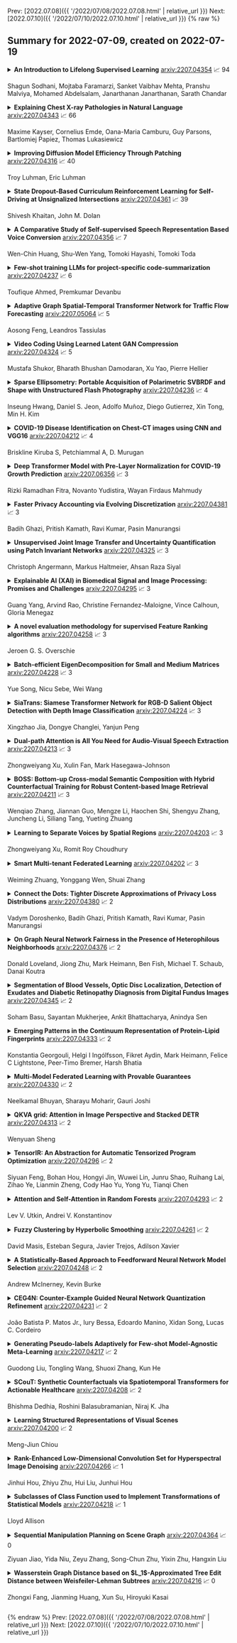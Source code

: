 Prev: [2022.07.08]({{ '/2022/07/08/2022.07.08.html' | relative_url }})  Next: [2022.07.10]({{ '/2022/07/10/2022.07.10.html' | relative_url }})
{% raw %}
## Summary for 2022-07-09, created on 2022-07-19


<details><summary><b>An Introduction to Lifelong Supervised Learning</b>
<a href="https://arxiv.org/abs/2207.04354">arxiv:2207.04354</a>
&#x1F4C8; 94 <br>
<p>Shagun Sodhani, Mojtaba Faramarzi, Sanket Vaibhav Mehta, Pranshu Malviya, Mohamed Abdelsalam, Janarthanan Janarthanan, Sarath Chandar</p></summary>
<p>

**Abstract:** This primer is an attempt to provide a detailed summary of the different facets of lifelong learning. We start with Chapter 2 which provides a high-level overview of lifelong learning systems. In this chapter, we discuss prominent scenarios in lifelong learning (Section 2.4), provide 8 Introduction a high-level organization of different lifelong learning approaches (Section 2.5), enumerate the desiderata for an ideal lifelong learning system (Section 2.6), discuss how lifelong learning is related to other learning paradigms (Section 2.7), describe common metrics used to evaluate lifelong learning systems (Section 2.8). This chapter is more useful for readers who are new to lifelong learning and want to get introduced to the field without focusing on specific approaches or benchmarks. The remaining chapters focus on specific aspects (either learning algorithms or benchmarks) and are more useful for readers who are looking for specific approaches or benchmarks. Chapter 3 focuses on regularization-based approaches that do not assume access to any data from previous tasks. Chapter 4 discusses memory-based approaches that typically use a replay buffer or an episodic memory to save subset of data across different tasks. Chapter 5 focuses on different architecture families (and their instantiations) that have been proposed for training lifelong learning systems. Following these different classes of learning algorithms, we discuss the commonly used evaluation benchmarks and metrics for lifelong learning (Chapter 6) and wrap up with a discussion of future challenges and important research directions in Chapter 7.

</p>
</details>

<details><summary><b>Explaining Chest X-ray Pathologies in Natural Language</b>
<a href="https://arxiv.org/abs/2207.04343">arxiv:2207.04343</a>
&#x1F4C8; 66 <br>
<p>Maxime Kayser, Cornelius Emde, Oana-Maria Camburu, Guy Parsons, Bartlomiej Papiez, Thomas Lukasiewicz</p></summary>
<p>

**Abstract:** Most deep learning algorithms lack explanations for their predictions, which limits their deployment in clinical practice. Approaches to improve explainability, especially in medical imaging, have often been shown to convey limited information, be overly reassuring, or lack robustness. In this work, we introduce the task of generating natural language explanations (NLEs) to justify predictions made on medical images. NLEs are human-friendly and comprehensive, and enable the training of intrinsically explainable models. To this goal, we introduce MIMIC-NLE, the first, large-scale, medical imaging dataset with NLEs. It contains over 38,000 NLEs, which explain the presence of various thoracic pathologies and chest X-ray findings. We propose a general approach to solve the task and evaluate several architectures on this dataset, including via clinician assessment.

</p>
</details>

<details><summary><b>Improving Diffusion Model Efficiency Through Patching</b>
<a href="https://arxiv.org/abs/2207.04316">arxiv:2207.04316</a>
&#x1F4C8; 40 <br>
<p>Troy Luhman, Eric Luhman</p></summary>
<p>

**Abstract:** Diffusion models are a powerful class of generative models that iteratively denoise samples to produce data. While many works have focused on the number of iterations in this sampling procedure, few have focused on the cost of each iteration. We find that adding a simple ViT-style patching transformation can considerably reduce a diffusion model's sampling time and memory usage. We justify our approach both through an analysis of the diffusion model objective, and through empirical experiments on LSUN Church, ImageNet 256, and FFHQ 1024. We provide implementations in Tensorflow and Pytorch.

</p>
</details>

<details><summary><b>State Dropout-Based Curriculum Reinforcement Learning for Self-Driving at Unsignalized Intersections</b>
<a href="https://arxiv.org/abs/2207.04361">arxiv:2207.04361</a>
&#x1F4C8; 39 <br>
<p>Shivesh Khaitan, John M. Dolan</p></summary>
<p>

**Abstract:** Traversing intersections is a challenging problem for autonomous vehicles, especially when the intersections do not have traffic control. Recently deep reinforcement learning has received massive attention due to its success in dealing with autonomous driving tasks. In this work, we address the problem of traversing unsignalized intersections using a novel curriculum for deep reinforcement learning. The proposed curriculum leads to: 1) A faster training process for the reinforcement learning agent, and 2) Better performance compared to an agent trained without curriculum. Our main contribution is two-fold: 1) Presenting a unique curriculum for training deep reinforcement learning agents, and 2) showing the application of the proposed curriculum for the unsignalized intersection traversal task. The framework expects processed observations of the surroundings from the perception system of the autonomous vehicle. We test our method in the CommonRoad motion planning simulator on T-intersections and four-way intersections.

</p>
</details>

<details><summary><b>A Comparative Study of Self-supervised Speech Representation Based Voice Conversion</b>
<a href="https://arxiv.org/abs/2207.04356">arxiv:2207.04356</a>
&#x1F4C8; 7 <br>
<p>Wen-Chin Huang, Shu-Wen Yang, Tomoki Hayashi, Tomoki Toda</p></summary>
<p>

**Abstract:** We present a large-scale comparative study of self-supervised speech representation (S3R)-based voice conversion (VC). In the context of recognition-synthesis VC, S3Rs are attractive owing to their potential to replace expensive supervised representations such as phonetic posteriorgrams (PPGs), which are commonly adopted by state-of-the-art VC systems. Using S3PRL-VC, an open-source VC software we previously developed, we provide a series of in-depth objective and subjective analyses under three VC settings: intra-/cross-lingual any-to-one (A2O) and any-to-any (A2A) VC, using the voice conversion challenge 2020 (VCC2020) dataset. We investigated S3R-based VC in various aspects, including model type, multilinguality, and supervision. We also studied the effect of a post-discretization process with k-means clustering and showed how it improves in the A2A setting. Finally, the comparison with state-of-the-art VC systems demonstrates the competitiveness of S3R-based VC and also sheds light on the possible improving directions.

</p>
</details>

<details><summary><b>Few-shot training LLMs for project-specific code-summarization</b>
<a href="https://arxiv.org/abs/2207.04237">arxiv:2207.04237</a>
&#x1F4C8; 6 <br>
<p>Toufique Ahmed, Premkumar Devanbu</p></summary>
<p>

**Abstract:** Very large language models (LLMs), such as GPT-3 and Codex have achieved state-of-the-art performance on several natural-language tasks, and show great promise also for code. A particularly exciting aspect of LLMs is their knack for few-shot and zero-shot learning: they can learn to perform a task with very few examples. Few-shotting has particular synergies in software engineering, where there are a lot of phenomena (identifier names, APIs, terminology, coding patterns) that are known to be highly project-specific. However, project-specific data can be quite limited, especially early in the history of a project; thus the few-shot learning capacity of LLMs might be very relevant. In this paper, we investigate the use few-shot training with the very large GPT (Generative Pre-trained Transformer) Codex model, and find evidence suggesting that one can significantly surpass state-of-the-art models for code-summarization, leveraging project-specific training.

</p>
</details>

<details><summary><b>Adaptive Graph Spatial-Temporal Transformer Network for Traffic Flow Forecasting</b>
<a href="https://arxiv.org/abs/2207.05064">arxiv:2207.05064</a>
&#x1F4C8; 5 <br>
<p>Aosong Feng, Leandros Tassiulas</p></summary>
<p>

**Abstract:** Traffic flow forecasting on graphs has real-world applications in many fields, such as transportation system and computer networks. Traffic forecasting can be highly challenging due to complex spatial-temporal correlations and non-linear traffic patterns. Existing works mostly model such spatial-temporal dependencies by considering spatial correlations and temporal correlations separately and fail to model the direct spatial-temporal correlations. Inspired by the recent success of transformers in the graph domain, in this paper, we propose to directly model the cross-spatial-temporal correlations on the spatial-temporal graph using local multi-head self-attentions. To reduce the time complexity, we set the attention receptive field to the spatially neighboring nodes, and we also introduce an adaptive graph to capture the hidden spatial-temporal dependencies. Based on these attention mechanisms, we propose a novel Adaptive Graph Spatial-Temporal Transformer Network (ASTTN), which stacks multiple spatial-temporal attention layers to apply self-attention on the input graph, followed by linear layers for predictions. Experimental results on public traffic network datasets, METR-LA PEMS-BAY, PeMSD4, and PeMSD7, demonstrate the superior performance of our model.

</p>
</details>

<details><summary><b>Video Coding Using Learned Latent GAN Compression</b>
<a href="https://arxiv.org/abs/2207.04324">arxiv:2207.04324</a>
&#x1F4C8; 5 <br>
<p>Mustafa Shukor, Bharath Bhushan Damodaran, Xu Yao, Pierre Hellier</p></summary>
<p>

**Abstract:** We propose in this paper a new paradigm for facial video compression. We leverage the generative capacity of GANs such as StyleGAN to represent and compress a video, including intra and inter compression. Each frame is inverted in the latent space of StyleGAN, from which the optimal compression is learned. To do so, a diffeomorphic latent representation is learned using a normalizing flows model, where an entropy model can be optimized for image coding. In addition, we propose a new perceptual loss that is more efficient than other counterparts. Finally, an entropy model for video inter coding with residual is also learned in the previously constructed latent representation. Our method (SGANC) is simple, faster to train, and achieves better results for image and video coding compared to state-of-the-art codecs such as VTM, AV1, and recent deep learning techniques. In particular, it drastically minimizes perceptual distortion at low bit rates.

</p>
</details>

<details><summary><b>Sparse Ellipsometry: Portable Acquisition of Polarimetric SVBRDF and Shape with Unstructured Flash Photography</b>
<a href="https://arxiv.org/abs/2207.04236">arxiv:2207.04236</a>
&#x1F4C8; 4 <br>
<p>Inseung Hwang, Daniel S. Jeon, Adolfo Muñoz, Diego Gutierrez, Xin Tong, Min H. Kim</p></summary>
<p>

**Abstract:** Ellipsometry techniques allow to measure polarization information of materials, requiring precise rotations of optical components with different configurations of lights and sensors. This results in cumbersome capture devices, carefully calibrated in lab conditions, and in very long acquisition times, usually in the order of a few days per object. Recent techniques allow to capture polarimetric spatially-varying reflectance information, but limited to a single view, or to cover all view directions, but limited to spherical objects made of a single homogeneous material. We present sparse ellipsometry, a portable polarimetric acquisition method that captures both polarimetric SVBRDF and 3D shape simultaneously. Our handheld device consists of off-the-shelf, fixed optical components. Instead of days, the total acquisition time varies between twenty and thirty minutes per object. We develop a complete polarimetric SVBRDF model that includes diffuse and specular components, as well as single scattering, and devise a novel polarimetric inverse rendering algorithm with data augmentation of specular reflection samples via generative modeling. Our results show a strong agreement with a recent ground-truth dataset of captured polarimetric BRDFs of real-world objects.

</p>
</details>

<details><summary><b>COVID-19 Disease Identification on Chest-CT images using CNN and VGG16</b>
<a href="https://arxiv.org/abs/2207.04212">arxiv:2207.04212</a>
&#x1F4C8; 4 <br>
<p>Briskline Kiruba S, Petchiammal A, D. Murugan</p></summary>
<p>

**Abstract:** A newly identified coronavirus disease called COVID-19 mainly affects the human respiratory system. COVID-19 is an infectious disease caused by a virus originating in Wuhan, China, in December 2019. Early diagnosis is the primary challenge of health care providers. In the earlier stage, medical organizations were dazzled because there were no proper health aids or medicine to detect a COVID-19. A new diagnostic tool RT-PCR (Reverse Transcription Polymerase Chain Reaction), was introduced. It collects swab specimens from the patient's nose or throat, where the COVID-19 virus gathers. This method has some limitations related to accuracy and testing time. Medical experts suggest an alternative approach called CT (Computed Tomography) that can quickly diagnose the infected lung areas and identify the COVID-19 in an earlier stage. Using chest CT images, computer researchers developed several deep learning models identifying the COVID-19 disease. This study presents a Convolutional Neural Network (CNN) and VGG16-based model for automated COVID-19 identification on chest CT images. The experimental results using a public dataset of 14320 CT images showed a classification accuracy of 96.34% and 96.99% for CNN and VGG16, respectively.

</p>
</details>

<details><summary><b>Deep Transformer Model with Pre-Layer Normalization for COVID-19 Growth Prediction</b>
<a href="https://arxiv.org/abs/2207.06356">arxiv:2207.06356</a>
&#x1F4C8; 3 <br>
<p>Rizki Ramadhan Fitra, Novanto Yudistira, Wayan Firdaus Mahmudy</p></summary>
<p>

**Abstract:** Coronavirus disease or COVID-19 is an infectious disease caused by the SARS-CoV-2 virus. The first confirmed case caused by this virus was found at the end of December 2019 in Wuhan City, China. This case then spread throughout the world, including Indonesia. Therefore, the COVID-19 case was designated as a global pandemic by WHO. The growth of COVID-19 cases, especially in Indonesia, can be predicted using several approaches, such as the Deep Neural Network (DNN). One of the DNN models that can be used is Deep Transformer which can predict time series. The model is trained with several test scenarios to get the best model. The evaluation is finding the best hyperparameters. Then, further evaluation was carried out using the best hyperparameters setting of the number of prediction days, the optimizer, the number of features, and comparison with the former models of the Long Short-Term Memory (LSTM) and Recurrent Neural Network (RNN). All evaluations used metric of the Mean Absolute Percentage Error (MAPE). Based on the results of the evaluations, Deep Transformer produces the best results when using the Pre-Layer Normalization and predicting one day ahead with a MAPE value of 18.83. Furthermore, the model trained with the Adamax optimizer obtains the best performance among other tested optimizers. The performance of the Deep Transformer also exceeds other test models, which are LSTM and RNN.

</p>
</details>

<details><summary><b>Faster Privacy Accounting via Evolving Discretization</b>
<a href="https://arxiv.org/abs/2207.04381">arxiv:2207.04381</a>
&#x1F4C8; 3 <br>
<p>Badih Ghazi, Pritish Kamath, Ravi Kumar, Pasin Manurangsi</p></summary>
<p>

**Abstract:** We introduce a new algorithm for numerical composition of privacy random variables, useful for computing the accurate differential privacy parameters for composition of mechanisms. Our algorithm achieves a running time and memory usage of $\mathrm{polylog}(k)$ for the task of self-composing a mechanism, from a broad class of mechanisms, $k$ times; this class, e.g., includes the sub-sampled Gaussian mechanism, that appears in the analysis of differentially private stochastic gradient descent. By comparison, recent work by Gopi et al. (NeurIPS 2021) has obtained a running time of $\widetilde{O}(\sqrt{k})$ for the same task. Our approach extends to the case of composing $k$ different mechanisms in the same class, improving upon their running time and memory usage from $\widetilde{O}(k^{1.5})$ to $\widetilde{O}(k)$.

</p>
</details>

<details><summary><b>Unsupervised Joint Image Transfer and Uncertainty Quantification using Patch Invariant Networks</b>
<a href="https://arxiv.org/abs/2207.04325">arxiv:2207.04325</a>
&#x1F4C8; 3 <br>
<p>Christoph Angermann, Markus Haltmeier, Ahsan Raza Siyal</p></summary>
<p>

**Abstract:** Unsupervised image transfer enables intra- and inter-modality transfer for medical applications where a large amount of paired training data is not abundant. To ensure a structure-preserving mapping from the input to the target domain, existing methods for unpaired medical image transfer are commonly based on cycle-consistency, causing additional computation resources and instability due to the learning of an inverse mapping. This paper presents a novel method for uni-directional domain mapping where no paired data is needed throughout the entire training process. A reasonable transfer is ensured by employing the GAN architecture and a novel generator loss based on patch invariance. To be more precise, generator outputs are evaluated and compared on different scales, which brings increased attention to high-frequency details as well as implicit data augmentation. This novel term also gives the opportunity to predict aleatoric uncertainty by modeling an input-dependent scale map for the patch residuals. The proposed method is comprehensively evaluated on three renowned medical databases. Superior accuracy on these datasets compared to four different state-of-the-art methods for unpaired image transfer suggests the great potential of this approach for uncertainty-aware medical image translation. Implementation of the proposed framework is released here: https://github.com/anger-man/unsupervised-image-transfer-and-uq.

</p>
</details>

<details><summary><b>Explainable AI (XAI) in Biomedical Signal and Image Processing: Promises and Challenges</b>
<a href="https://arxiv.org/abs/2207.04295">arxiv:2207.04295</a>
&#x1F4C8; 3 <br>
<p>Guang Yang, Arvind Rao, Christine Fernandez-Maloigne, Vince Calhoun, Gloria Menegaz</p></summary>
<p>

**Abstract:** Artificial intelligence has become pervasive across disciplines and fields, and biomedical image and signal processing is no exception. The growing and widespread interest on the topic has triggered a vast research activity that is reflected in an exponential research effort. Through study of massive and diverse biomedical data, machine and deep learning models have revolutionized various tasks such as modeling, segmentation, registration, classification and synthesis, outperforming traditional techniques. However, the difficulty in translating the results into biologically/clinically interpretable information is preventing their full exploitation in the field. Explainable AI (XAI) attempts to fill this translational gap by providing means to make the models interpretable and providing explanations. Different solutions have been proposed so far and are gaining increasing interest from the community. This paper aims at providing an overview on XAI in biomedical data processing and points to an upcoming Special Issue on Deep Learning in Biomedical Image and Signal Processing of the IEEE Signal Processing Magazine that is going to appear in March 2022.

</p>
</details>

<details><summary><b>A novel evaluation methodology for supervised Feature Ranking algorithms</b>
<a href="https://arxiv.org/abs/2207.04258">arxiv:2207.04258</a>
&#x1F4C8; 3 <br>
<p>Jeroen G. S. Overschie</p></summary>
<p>

**Abstract:** Both in the domains of Feature Selection and Interpretable AI, there exists a desire to `rank' features based on their importance. Such feature importance rankings can then be used to either: (1) reduce the dataset size or (2) interpret the Machine Learning model. In the literature, however, such Feature Rankers are not evaluated in a systematic, consistent way. Many papers have a different way of arguing which feature importance ranker works best. This paper fills this gap, by proposing a new evaluation methodology. By making use of synthetic datasets, feature importance scores can be known beforehand, allowing more systematic evaluation. To facilitate large-scale experimentation using the new methodology, a benchmarking framework was built in Python, called fseval. The framework allows running experiments in parallel and distributed over machines on HPC systems. By integrating with an online platform called Weights and Biases, charts can be interactively explored on a live dashboard. The software was released as open-source software, and is published as a package on the PyPi platform. The research concludes by exploring one such large-scale experiment, to find the strengths and weaknesses of the participating algorithms, on many fronts.

</p>
</details>

<details><summary><b>Batch-efficient EigenDecomposition for Small and Medium Matrices</b>
<a href="https://arxiv.org/abs/2207.04228">arxiv:2207.04228</a>
&#x1F4C8; 3 <br>
<p>Yue Song, Nicu Sebe, Wei Wang</p></summary>
<p>

**Abstract:** EigenDecomposition (ED) is at the heart of many computer vision algorithms and applications. One crucial bottleneck limiting its usage is the expensive computation cost, particularly for a mini-batch of matrices in the deep neural networks. In this paper, we propose a QR-based ED method dedicated to the application scenarios of computer vision. Our proposed method performs the ED entirely by batched matrix/vector multiplication, which processes all the matrices simultaneously and thus fully utilizes the power of GPUs. Our technique is based on the explicit QR iterations by Givens rotation with double Wilkinson shifts. With several acceleration techniques, the time complexity of QR iterations is reduced from $O{(}n^5{)}$ to $O{(}n^3{)}$. The numerical test shows that for small and medium batched matrices (\emph{e.g.,} $dim{<}32$) our method can be much faster than the Pytorch SVD function. Experimental results on visual recognition and image generation demonstrate that our methods also achieve competitive performances.

</p>
</details>

<details><summary><b>SiaTrans: Siamese Transformer Network for RGB-D Salient Object Detection with Depth Image Classification</b>
<a href="https://arxiv.org/abs/2207.04224">arxiv:2207.04224</a>
&#x1F4C8; 3 <br>
<p>Xingzhao Jia, Dongye Changlei, Yanjun Peng</p></summary>
<p>

**Abstract:** RGB-D SOD uses depth information to handle challenging scenes and obtain high-quality saliency maps. Existing state-of-the-art RGB-D saliency detection methods overwhelmingly rely on the strategy of directly fusing depth information. Although these methods improve the accuracy of saliency prediction through various cross-modality fusion strategies, misinformation provided by some poor-quality depth images can affect the saliency prediction result. To address this issue, a novel RGB-D salient object detection model (SiaTrans) is proposed in this paper, which allows training on depth image quality classification at the same time as training on SOD. In light of the common information between RGB and depth images on salient objects, SiaTrans uses a Siamese transformer network with shared weight parameters as the encoder and extracts RGB and depth features concatenated on the batch dimension, saving space resources without compromising performance. SiaTrans uses the Class token in the backbone network (T2T-ViT) to classify the quality of depth images without preventing the token sequence from going on with the saliency detection task. Transformer-based cross-modality fusion module (CMF) can effectively fuse RGB and depth information. And in the testing process, CMF can choose to fuse cross-modality information or enhance RGB information according to the quality classification signal of the depth image. The greatest benefit of our designed CMF and decoder is that they maintain the consistency of RGB and RGB-D information decoding: SiaTrans decodes RGB-D or RGB information under the same model parameters according to the classification signal during testing. Comprehensive experiments on nine RGB-D SOD benchmark datasets show that SiaTrans has the best overall performance and the least computation compared with recent state-of-the-art methods.

</p>
</details>

<details><summary><b>Dual-path Attention is All You Need for Audio-Visual Speech Extraction</b>
<a href="https://arxiv.org/abs/2207.04213">arxiv:2207.04213</a>
&#x1F4C8; 3 <br>
<p>Zhongweiyang Xu, Xulin Fan, Mark Hasegawa-Johnson</p></summary>
<p>

**Abstract:** Audio-visual target speech extraction, which aims to extract a certain speaker's speech from the noisy mixture by looking at lip movements, has made significant progress combining time-domain speech separation models and visual feature extractors (CNN). One problem of fusing audio and video information is that they have different time resolutions. Most current research upsamples the visual features along the time dimension so that audio and video features are able to align in time. However, we believe that lip movement should mostly contain long-term, or phone-level information. Based on this assumption, we propose a new way to fuse audio-visual features. We observe that for DPRNN \cite{dprnn}, the interchunk dimension's time resolution could be very close to the time resolution of video frames. Like \cite{sepformer}, the LSTM in DPRNN is replaced by intra-chunk and inter-chunk self-attention, but in the proposed algorithm, inter-chunk attention incorporates the visual features as an additional feature stream. This prevents the upsampling of visual cues, resulting in more efficient audio-visual fusion. The result shows we achieve superior results compared with other time-domain based audio-visual fusion models.

</p>
</details>

<details><summary><b>BOSS: Bottom-up Cross-modal Semantic Composition with Hybrid Counterfactual Training for Robust Content-based Image Retrieval</b>
<a href="https://arxiv.org/abs/2207.04211">arxiv:2207.04211</a>
&#x1F4C8; 3 <br>
<p>Wenqiao Zhang, Jiannan Guo, Mengze Li, Haochen Shi, Shengyu Zhang, Juncheng Li, Siliang Tang, Yueting Zhuang</p></summary>
<p>

**Abstract:** Content-Based Image Retrieval (CIR) aims to search for a target image by concurrently comprehending the composition of an example image and a complementary text, which potentially impacts a wide variety of real-world applications, such as internet search and fashion retrieval. In this scenario, the input image serves as an intuitive context and background for the search, while the corresponding language expressly requests new traits on how specific characteristics of the query image should be modified in order to get the intended target image. This task is challenging since it necessitates learning and understanding the composite image-text representation by incorporating cross-granular semantic updates. In this paper, we tackle this task by a novel \underline{\textbf{B}}ottom-up cr\underline{\textbf{O}}ss-modal \underline{\textbf{S}}emantic compo\underline{\textbf{S}}ition (\textbf{BOSS}) with Hybrid Counterfactual Training framework, which sheds new light on the CIR task by studying it from two previously overlooked perspectives: \emph{implicitly bottom-up composition of visiolinguistic representation} and \emph{explicitly fine-grained correspondence of query-target construction}. On the one hand, we leverage the implicit interaction and composition of cross-modal embeddings from the bottom local characteristics to the top global semantics, preserving and transforming the visual representation conditioned on language semantics in several continuous steps for effective target image search. On the other hand, we devise a hybrid counterfactual training strategy that can reduce the model's ambiguity for similar queries.

</p>
</details>

<details><summary><b>Learning to Separate Voices by Spatial Regions</b>
<a href="https://arxiv.org/abs/2207.04203">arxiv:2207.04203</a>
&#x1F4C8; 3 <br>
<p>Zhongweiyang Xu, Romit Roy Choudhury</p></summary>
<p>

**Abstract:** We consider the problem of audio voice separation for binaural applications, such as earphones and hearing aids. While today's neural networks perform remarkably well (separating $4+$ sources with 2 microphones) they assume a known or fixed maximum number of sources, K. Moreover, today's models are trained in a supervised manner, using training data synthesized from generic sources, environments, and human head shapes.
  This paper intends to relax both these constraints at the expense of a slight alteration in the problem definition. We observe that, when a received mixture contains too many sources, it is still helpful to separate them by region, i.e., isolating signal mixtures from each conical sector around the user's head. This requires learning the fine-grained spatial properties of each region, including the signal distortions imposed by a person's head. We propose a two-stage self-supervised framework in which overheard voices from earphones are pre-processed to extract relatively clean personalized signals, which are then used to train a region-wise separation model. Results show promising performance, underscoring the importance of personalization over a generic supervised approach. (audio samples available at our project website: https://uiuc-earable-computing.github.io/binaural/. We believe this result could help real-world applications in selective hearing, noise cancellation, and audio augmented reality.

</p>
</details>

<details><summary><b>Smart Multi-tenant Federated Learning</b>
<a href="https://arxiv.org/abs/2207.04202">arxiv:2207.04202</a>
&#x1F4C8; 3 <br>
<p>Weiming Zhuang, Yonggang Wen, Shuai Zhang</p></summary>
<p>

**Abstract:** Federated learning (FL) is an emerging distributed machine learning method that empowers in-situ model training on decentralized edge devices. However, multiple simultaneous training activities could overload resource-constrained devices. In this work, we propose a smart multi-tenant FL system, MuFL, to effectively coordinate and execute simultaneous training activities. We first formalize the problem of multi-tenant FL, define multi-tenant FL scenarios, and introduce a vanilla multi-tenant FL system that trains activities sequentially to form baselines. Then, we propose two approaches to optimize multi-tenant FL: 1) activity consolidation merges training activities into one activity with a multi-task architecture; 2) after training it for rounds, activity splitting divides it into groups by employing affinities among activities such that activities within a group have better synergy. Extensive experiments demonstrate that MuFL outperforms other methods while consuming 40% less energy. We hope this work will inspire the community to further study and optimize multi-tenant FL.

</p>
</details>

<details><summary><b>Connect the Dots: Tighter Discrete Approximations of Privacy Loss Distributions</b>
<a href="https://arxiv.org/abs/2207.04380">arxiv:2207.04380</a>
&#x1F4C8; 2 <br>
<p>Vadym Doroshenko, Badih Ghazi, Pritish Kamath, Ravi Kumar, Pasin Manurangsi</p></summary>
<p>

**Abstract:** The privacy loss distribution (PLD) provides a tight characterization of the privacy loss of a mechanism in the context of differential privacy (DP). Recent work has shown that PLD-based accounting allows for tighter $(\varepsilon, δ)$-DP guarantees for many popular mechanisms compared to other known methods. A key question in PLD-based accounting is how to approximate any (potentially continuous) PLD with a PLD over any specified discrete support.
  We present a novel approach to this problem. Our approach supports both pessimistic estimation, which overestimates the hockey-stick divergence (i.e., $δ$) for any value of $\varepsilon$, and optimistic estimation, which underestimates the hockey-stick divergence. Moreover, we show that our pessimistic estimate is the best possible among all pessimistic estimates. Experimental evaluation shows that our approach can work with much larger discretization intervals while keeping a similar error bound compared to previous approaches and yet give a better approximation than existing methods.

</p>
</details>

<details><summary><b>On Graph Neural Network Fairness in the Presence of Heterophilous Neighborhoods</b>
<a href="https://arxiv.org/abs/2207.04376">arxiv:2207.04376</a>
&#x1F4C8; 2 <br>
<p>Donald Loveland, Jiong Zhu, Mark Heimann, Ben Fish, Michael T. Schaub, Danai Koutra</p></summary>
<p>

**Abstract:** We study the task of node classification for graph neural networks (GNNs) and establish a connection between group fairness, as measured by statistical parity and equal opportunity, and local assortativity, i.e., the tendency of linked nodes to have similar attributes. Such assortativity is often induced by homophily, the tendency for nodes of similar properties to connect. Homophily can be common in social networks where systemic factors have forced individuals into communities which share a sensitive attribute. Through synthetic graphs, we study the interplay between locally occurring homophily and fair predictions, finding that not all node neighborhoods are equal in this respect -- neighborhoods dominated by one category of a sensitive attribute often struggle to obtain fair treatment, especially in the case of diverging local class and sensitive attribute homophily. After determining that a relationship between local homophily and fairness exists, we investigate if the issue of unfairness can be associated to the design of the applied GNN model. We show that by adopting heterophilous GNN designs capable of handling disassortative group labels, group fairness in locally heterophilous neighborhoods can be improved by up to 25% over homophilous designs in real and synthetic datasets.

</p>
</details>

<details><summary><b>Segmentation of Blood Vessels, Optic Disc Localization, Detection of Exudates and Diabetic Retinopathy Diagnosis from Digital Fundus Images</b>
<a href="https://arxiv.org/abs/2207.04345">arxiv:2207.04345</a>
&#x1F4C8; 2 <br>
<p>Soham Basu, Sayantan Mukherjee, Ankit Bhattacharya, Anindya Sen</p></summary>
<p>

**Abstract:** Diabetic Retinopathy (DR) is a complication of long-standing, unchecked diabetes and one of the leading causes of blindness in the world. This paper focuses on improved and robust methods to extract some of the features of DR, viz. Blood Vessels and Exudates. Blood vessels are segmented using multiple morphological and thresholding operations. For the segmentation of exudates, k-means clustering and contour detection on the original images are used. Extensive noise reduction is performed to remove false positives from the vessel segmentation algorithm's results. The localization of Optic Disc using k-means clustering and template matching is also performed. Lastly, this paper presents a Deep Convolutional Neural Network (DCNN) model with 14 Convolutional Layers and 2 Fully Connected Layers, for the automatic, binary diagnosis of DR. The vessel segmentation, optic disc localization and DCNN achieve accuracies of 95.93%, 98.77% and 75.73% respectively. The source code and pre-trained model are available https://github.com/Sohambasu07/DR_2021

</p>
</details>

<details><summary><b>Emerging Patterns in the Continuum Representation of Protein-Lipid Fingerprints</b>
<a href="https://arxiv.org/abs/2207.04333">arxiv:2207.04333</a>
&#x1F4C8; 2 <br>
<p>Konstantia Georgouli, Helgi I Ingólfsson, Fikret Aydin, Mark Heimann, Felice C Lightstone, Peer-Timo Bremer, Harsh Bhatia</p></summary>
<p>

**Abstract:** Capturing intricate biological phenomena often requires multiscale modeling where coarse and inexpensive models are developed using limited components of expensive and high-fidelity models. Here, we consider such a multiscale framework in the context of cancer biology and address the challenge of evaluating the descriptive capabilities of a continuum model developed using 1-dimensional statistics from a molecular dynamics model. Using deep learning, we develop a highly predictive classification model that identifies complex and emergent behavior from the continuum model. With over 99.9% accuracy demonstrated for two simulations, our approach confirms the existence of protein-specific "lipid fingerprints", i.e. spatial rearrangements of lipids in response to proteins of interest. Through this demonstration, our model also provides external validation of the continuum model, affirms the value of such multiscale modeling, and can foster new insights through further analysis of these fingerprints.

</p>
</details>

<details><summary><b>Multi-Model Federated Learning with Provable Guarantees</b>
<a href="https://arxiv.org/abs/2207.04330">arxiv:2207.04330</a>
&#x1F4C8; 2 <br>
<p>Neelkamal Bhuyan, Sharayu Moharir, Gauri Joshi</p></summary>
<p>

**Abstract:** Federated Learning (FL) is a variant of distributed learning where edge devices collaborate to learn a model without sharing their data with the central server or each other. We refer to the process of training multiple independent models simultaneously in a federated setting using a common pool of clients as multi-model FL. In this work, we propose two variants of the popular FedAvg algorithm for multi-model FL, with provable convergence guarantees. We further show that for the same amount of computation, multi-model FL can have better performance than training each model separately. We supplement our theoretical results with experiments in strongly convex, convex, and non-convex settings.

</p>
</details>

<details><summary><b>QKVA grid: Attention in Image Perspective and Stacked DETR</b>
<a href="https://arxiv.org/abs/2207.04313">arxiv:2207.04313</a>
&#x1F4C8; 2 <br>
<p>Wenyuan Sheng</p></summary>
<p>

**Abstract:** We present a new model named Stacked-DETR(SDETR), which inherits the main ideas in canonical DETR. We improve DETR in two directions: simplifying the cost of training and introducing the stacked architecture to enhance the performance. To the former, we focus on the inside of the Attention block and propose the QKVA grid, a new perspective to describe the process of attention. By this, we can step further on how Attention works for image problems and the effect of multi-head. These two ideas contribute the design of single-head encoder-layer. To the latter, SDETR reaches great improvement(+1.1AP, +3.4APs) to DETR. Especially to the performance on small objects, SDETR achieves better results to the optimized Faster R-CNN baseline, which was a shortcoming in DETR. Our changes are based on the code of DETR. Training code and pretrained models are available at https://github.com/shengwenyuan/sdetr.

</p>
</details>

<details><summary><b>TensorIR: An Abstraction for Automatic Tensorized Program Optimization</b>
<a href="https://arxiv.org/abs/2207.04296">arxiv:2207.04296</a>
&#x1F4C8; 2 <br>
<p>Siyuan Feng, Bohan Hou, Hongyi Jin, Wuwei Lin, Junru Shao, Ruihang Lai, Zihao Ye, Lianmin Zheng, Cody Hao Yu, Yong Yu, Tianqi Chen</p></summary>
<p>

**Abstract:** Deploying deep learning models on various devices has become an important topic. The wave of hardware specialization brings a diverse set of acceleration primitives for multi-dimensional tensor computations. These new acceleration primitives, along with the emerging machine learning models, bring tremendous engineering challenges. In this paper, we present TensorIR, a compiler abstraction for optimizing programs with these tensor computation primitives. TensorIR generalizes the loop nest representation used in existing machine learning compilers to bring tensor computation as the first-class citizen. Finally, we build an end-to-end framework on top of our abstraction to automatically optimize deep learning models for given tensor computation primitives. Experimental results show that TensorIR compilation automatically uses the tensor computation primitives for given hardware backends and delivers performance that is competitive to state-of-art hand-optimized systems across platforms.

</p>
</details>

<details><summary><b>Attention and Self-Attention in Random Forests</b>
<a href="https://arxiv.org/abs/2207.04293">arxiv:2207.04293</a>
&#x1F4C8; 2 <br>
<p>Lev V. Utkin, Andrei V. Konstantinov</p></summary>
<p>

**Abstract:** New models of random forests jointly using the attention and self-attention mechanisms are proposed for solving the regression problem. The models can be regarded as extensions of the attention-based random forest whose idea stems from applying a combination of the Nadaraya-Watson kernel regression and the Huber's contamination model to random forests. The self-attention aims to capture dependencies of the tree predictions and to remove noise or anomalous predictions in the random forest. The self-attention module is trained jointly with the attention module for computing weights. It is shown that the training process of attention weights is reduced to solving a single quadratic or linear optimization problem. Three modifications of the general approach are proposed and compared. A specific multi-head self-attention for the random forest is also considered. Heads of the self-attention are obtained by changing its tuning parameters including the kernel parameters and the contamination parameter of models. Numerical experiments with various datasets illustrate the proposed models and show that the supplement of the self-attention improves the model performance for many datasets.

</p>
</details>

<details><summary><b>Fuzzy Clustering by Hyperbolic Smoothing</b>
<a href="https://arxiv.org/abs/2207.04261">arxiv:2207.04261</a>
&#x1F4C8; 2 <br>
<p>David Masis, Esteban Segura, Javier Trejos, Adilson Xavier</p></summary>
<p>

**Abstract:** We propose a novel method for building fuzzy clusters of large data sets, using a smoothing numerical approach. The usual sum-of-squares criterion is relaxed so the search for good fuzzy partitions is made on a continuous space, rather than a combinatorial space as in classical methods \cite{Hartigan}. The smoothing allows a conversion from a strongly non-differentiable problem into differentiable subproblems of optimization without constraints of low dimension, by using a differentiable function of infinite class. For the implementation of the algorithm we used the statistical software $R$ and the results obtained were compared to the traditional fuzzy $C$--means method, proposed by Bezdek.

</p>
</details>

<details><summary><b>A Statistically-Based Approach to Feedforward Neural Network Model Selection</b>
<a href="https://arxiv.org/abs/2207.04248">arxiv:2207.04248</a>
&#x1F4C8; 2 <br>
<p>Andrew McInerney, Kevin Burke</p></summary>
<p>

**Abstract:** Feedforward neural networks (FNNs) can be viewed as non-linear regression models, where covariates enter the model through a combination of weighted summations and non-linear functions. Although these models have some similarities to the models typically used in statistical modelling, the majority of neural network research has been conducted outside of the field of statistics. This has resulted in a lack of statistically-based methodology, and, in particular, there has been little emphasis on model parsimony. Determining the input layer structure is analogous to variable selection, while the structure for the hidden layer relates to model complexity. In practice, neural network model selection is often carried out by comparing models using out-of-sample performance. However, in contrast, the construction of an associated likelihood function opens the door to information-criteria-based variable and architecture selection. A novel model selection method, which performs both input- and hidden-node selection, is proposed using the Bayesian information criterion (BIC) for FNNs. The choice of BIC over out-of-sample performance as the model selection objective function leads to an increased probability of recovering the true model, while parsimoniously achieving favourable out-of-sample performance. Simulation studies are used to evaluate and justify the proposed method, and applications on real data are investigated.

</p>
</details>

<details><summary><b>CEG4N: Counter-Example Guided Neural Network Quantization Refinement</b>
<a href="https://arxiv.org/abs/2207.04231">arxiv:2207.04231</a>
&#x1F4C8; 2 <br>
<p>João Batista P. Matos Jr., Iury Bessa, Edoardo Manino, Xidan Song, Lucas C. Cordeiro</p></summary>
<p>

**Abstract:** Neural networks are essential components of learning-based software systems. However, their high compute, memory, and power requirements make using them in low resources domains challenging. For this reason, neural networks are often quantized before deployment. Existing quantization techniques tend to degrade the network accuracy. We propose Counter-Example Guided Neural Network Quantization Refinement (CEG4N). This technique combines search-based quantization and equivalence verification: the former minimizes the computational requirements, while the latter guarantees that the network's output does not change after quantization. We evaluate CEG4N~on a diverse set of benchmarks, including large and small networks. Our technique successfully quantizes the networks in our evaluation while producing models with up to 72% better accuracy than state-of-the-art techniques.

</p>
</details>

<details><summary><b>Generating Pseudo-labels Adaptively for Few-shot Model-Agnostic Meta-Learning</b>
<a href="https://arxiv.org/abs/2207.04217">arxiv:2207.04217</a>
&#x1F4C8; 2 <br>
<p>Guodong Liu, Tongling Wang, Shuoxi Zhang, Kun He</p></summary>
<p>

**Abstract:** Model-Agnostic Meta-Learning (MAML) is a famous few-shot learning method that has inspired many follow-up efforts, such as ANIL and BOIL. However, as an inductive method, MAML is unable to fully utilize the information of query set, limiting its potential of gaining higher generality. To address this issue, we propose a simple yet effective method that generates psuedo-labels adaptively and could boost the performance of the MAML family. The proposed methods, dubbed Generative Pseudo-label based MAML (GP-MAML), GP-ANIL and GP-BOIL, leverage statistics of the query set to improve the performance on new tasks. Specifically, we adaptively add pseudo labels and pick samples from the query set, then re-train the model using the picked query samples together with the support set. The GP series can also use information from the pseudo query set to re-train the network during the meta-testing. While some transductive methods, such as Transductive Propagation Network (TPN), struggle to achieve this goal.

</p>
</details>

<details><summary><b>SCouT: Synthetic Counterfactuals via Spatiotemporal Transformers for Actionable Healthcare</b>
<a href="https://arxiv.org/abs/2207.04208">arxiv:2207.04208</a>
&#x1F4C8; 2 <br>
<p>Bhishma Dedhia, Roshini Balasubramanian, Niraj K. Jha</p></summary>
<p>

**Abstract:** The Synthetic Control method has pioneered a class of powerful data-driven techniques to estimate the counterfactual reality of a unit from donor units. At its core, the technique involves a linear model fitted on the pre-intervention period that combines donor outcomes to yield the counterfactual. However, linearly combining spatial information at each time instance using time-agnostic weights fails to capture important inter-unit and intra-unit temporal contexts and complex nonlinear dynamics of real data. We instead propose an approach to use local spatiotemporal information before the onset of the intervention as a promising way to estimate the counterfactual sequence. To this end, we suggest a Transformer model that leverages particular positional embeddings, a modified decoder attention mask, and a novel pre-training task to perform spatiotemporal sequence-to-sequence modeling. Our experiments on synthetic data demonstrate the efficacy of our method in the typical small donor pool setting and its robustness against noise. We also generate actionable healthcare insights at the population and patient levels by simulating a state-wide public health policy to evaluate its effectiveness, an in silico trial for asthma medications to support randomized controlled trials, and a medical intervention for patients with Friedreich's ataxia to improve clinical decision-making and promote personalized therapy.

</p>
</details>

<details><summary><b>Learning Structured Representations of Visual Scenes</b>
<a href="https://arxiv.org/abs/2207.04200">arxiv:2207.04200</a>
&#x1F4C8; 2 <br>
<p>Meng-Jiun Chiou</p></summary>
<p>

**Abstract:** As the intermediate-level representations bridging the two levels, structured representations of visual scenes, such as visual relationships between pairwise objects, have been shown to not only benefit compositional models in learning to reason along with the structures but provide higher interpretability for model decisions. Nevertheless, these representations receive much less attention than traditional recognition tasks, leaving numerous open challenges unsolved. In the thesis, we study how machines can describe the content of the individual image or video with visual relationships as the structured representations. Specifically, we explore how structured representations of visual scenes can be effectively constructed and learned in both the static-image and video settings, with improvements resulting from external knowledge incorporation, bias-reducing mechanism, and enhanced representation models. At the end of this thesis, we also discuss some open challenges and limitations to shed light on future directions of structured representation learning for visual scenes.

</p>
</details>

<details><summary><b>Rank-Enhanced Low-Dimensional Convolution Set for Hyperspectral Image Denoising</b>
<a href="https://arxiv.org/abs/2207.04266">arxiv:2207.04266</a>
&#x1F4C8; 1 <br>
<p>Jinhui Hou, Zhiyu Zhu, Hui Liu, Junhui Hou</p></summary>
<p>

**Abstract:** This paper tackles the challenging problem of hyperspectral (HS) image denoising. Unlike existing deep learning-based methods usually adopting complicated network architectures or empirically stacking off-the-shelf modules to pursue performance improvement, we focus on the efficient and effective feature extraction manner for capturing the high-dimensional characteristics of HS images. To be specific, based on the theoretical analysis that increasing the rank of the matrix formed by the unfolded convolutional kernels can promote feature diversity, we propose rank-enhanced low-dimensional convolution set (Re-ConvSet), which separately performs 1-D convolution along the three dimensions of an HS image side-by-side, and then aggregates the resulting spatial-spectral embeddings via a learnable compression layer. Re-ConvSet not only learns the diverse spatial-spectral features of HS images, but also reduces the parameters and complexity of the network. We then incorporate Re-ConvSet into the widely-used U-Net architecture to construct an HS image denoising method. Surprisingly, we observe such a concise framework outperforms the most recent method to a large extent in terms of quantitative metrics, visual results, and efficiency. We believe our work may shed light on deep learning-based HS image processing and analysis.

</p>
</details>

<details><summary><b>Subclasses of Class Function used to Implement Transformations of Statistical Models</b>
<a href="https://arxiv.org/abs/2207.04218">arxiv:2207.04218</a>
&#x1F4C8; 1 <br>
<p>Lloyd Allison</p></summary>
<p>

**Abstract:** A library of software for inductive inference guided by the Minimum Message Length (MML) principle was created previously. It contains various (object-oriented-) classes and subclasses of statistical Model and can be used to infer Models from given data sets in machine learning problems. Here transformations of statistical Models are considered and implemented within the library so as to have desirable properties from the object-oriented programming and mathematical points of view. The subclasses of class Function needed to do such transformations are defined.

</p>
</details>

<details><summary><b>Sequential Manipulation Planning on Scene Graph</b>
<a href="https://arxiv.org/abs/2207.04364">arxiv:2207.04364</a>
&#x1F4C8; 0 <br>
<p>Ziyuan Jiao, Yida Niu, Zeyu Zhang, Song-Chun Zhu, Yixin Zhu, Hangxin Liu</p></summary>
<p>

**Abstract:** We devise a 3D scene graph representation, contact graph+ (cg+), for efficient sequential task planning. Augmented with predicate-like attributes, this contact graph-based representation abstracts scene layouts with succinct geometric information and valid robot-scene interactions. Goal configurations, naturally specified on contact graphs, can be produced by a genetic algorithm with a stochastic optimization method. A task plan is then initialized by computing the Graph Editing Distance (GED) between the initial contact graphs and the goal configurations, which generates graph edit operations corresponding to possible robot actions. We finalize the task plan by imposing constraints to regulate the temporal feasibility of graph edit operations, ensuring valid task and motion correspondences. In a series of simulations and experiments, robots successfully complete complex sequential object rearrangement tasks that are difficult to specify using conventional planning language like Planning Domain Definition Language (PDDL), demonstrating the high feasibility and potential of robot sequential task planning on contact graph.

</p>
</details>

<details><summary><b>Wasserstein Graph Distance based on $L_1$-Approximated Tree Edit Distance between Weisfeiler-Lehman Subtrees</b>
<a href="https://arxiv.org/abs/2207.04216">arxiv:2207.04216</a>
&#x1F4C8; 0 <br>
<p>Zhongxi Fang, Jianming Huang, Xun Su, Hiroyuki Kasai</p></summary>
<p>

**Abstract:** The Weisfeiler-Lehman (WL) test has been widely applied to graph kernels, metrics, and neural networks. However, it considers only the graph consistency, resulting in the weak descriptive power of structural information. Thus, it limits the performance improvement of applied methods. In addition, the similarity and distance between graphs defined by the WL test are in coarse measurements. To the best of our knowledge, this paper clarifies these facts for the first time and defines a metric we call the Wasserstein WL subtree (WWLS) distance. We introduce the WL subtree as the structural information in the neighborhood of nodes and assign it to each node. Then we define a new graph embedding space based on $L_1$-approximated tree edit distance ($L_1$-TED): the $L_1$ norm of the difference between node feature vectors on the space is the $L_1$-TED between these nodes. We further propose a fast algorithm for graph embedding. Finally, we use the Wasserstein distance to reflect the $L_1$-TED to the graph level. The WWLS can capture small changes in structure that are difficult with traditional metrics. We demonstrate its performance in several graph classification and metric validation experiments.

</p>
</details>


{% endraw %}
Prev: [2022.07.08]({{ '/2022/07/08/2022.07.08.html' | relative_url }})  Next: [2022.07.10]({{ '/2022/07/10/2022.07.10.html' | relative_url }})
